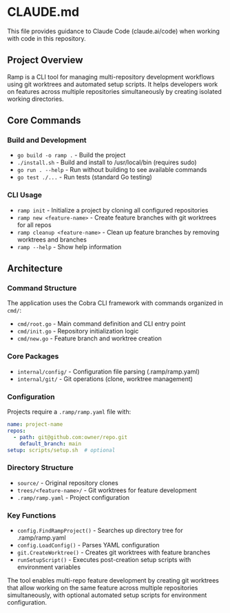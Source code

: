 # CLAUDE.md

This file provides guidance to Claude Code (claude.ai/code) when working with code in this repository.

## Project Overview

Ramp is a CLI tool for managing multi-repository development workflows using git worktrees and automated setup scripts. It helps developers work on features across multiple repositories simultaneously by creating isolated working directories.

## Core Commands

### Build and Development
- `go build -o ramp .` - Build the project
- `./install.sh` - Build and install to /usr/local/bin (requires sudo)
- `go run . --help` - Run without building to see available commands
- `go test ./...` - Run tests (standard Go testing)

### CLI Usage
- `ramp init` - Initialize a project by cloning all configured repositories
- `ramp new <feature-name>` - Create feature branches with git worktrees for all repos
- `ramp cleanup <feature-name>` - Clean up feature branches by removing worktrees and branches
- `ramp --help` - Show help information

## Architecture

### Command Structure
The application uses the Cobra CLI framework with commands organized in `cmd/`:
- `cmd/root.go` - Main command definition and CLI entry point
- `cmd/init.go` - Repository initialization logic  
- `cmd/new.go` - Feature branch and worktree creation

### Core Packages
- `internal/config/` - Configuration file parsing (.ramp/ramp.yaml)
- `internal/git/` - Git operations (clone, worktree management)

### Configuration
Projects require a `.ramp/ramp.yaml` file with:
```yaml
name: project-name
repos:
  - path: git@github.com:owner/repo.git
    default_branch: main
setup: scripts/setup.sh  # optional
```

### Directory Structure
- `source/` - Original repository clones
- `trees/<feature-name>/` - Git worktrees for feature development
- `.ramp/ramp.yaml` - Project configuration

### Key Functions
- `config.FindRampProject()` - Searches up directory tree for .ramp/ramp.yaml
- `config.LoadConfig()` - Parses YAML configuration 
- `git.CreateWorktree()` - Creates git worktrees with feature branches
- `runSetupScript()` - Executes post-creation setup scripts with environment variables

The tool enables multi-repo feature development by creating git worktrees that allow working on the same feature across multiple repositories simultaneously, with optional automated setup scripts for environment configuration.